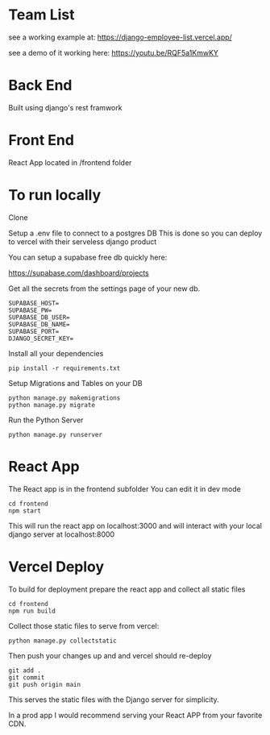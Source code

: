 # Team List

see a working example at: https://django-employee-list.vercel.app/

see a demo of it working here: https://youtu.be/RQF5a1KmwKY

# Back End

Built using django's rest framwork

# Front End

React App located in /frontend folder

# To run locally

Clone

Setup a .env file to connect to a postgres DB
This is done so you can deploy to vercel with their serveless django product

You can setup a supabase free db quickly here:

https://supabase.com/dashboard/projects

Get all the secrets from the settings page of your new db.

```
SUPABASE_HOST=
SUPABASE_PW=
SUPABASE_DB_USER=
SUPABASE_DB_NAME=
SUPABASE_PORT=
DJANGO_SECRET_KEY=
```

Install all your dependencies

```
pip install -r requirements.txt
```

Setup Migrations and Tables on your DB

```
python manage.py makemigrations
python manage.py migrate
```

Run the Python Server

```
python manage.py runserver
```

# React App

The React app is in the frontend subfolder
You can edit it in dev mode

```
cd frontend
npm start
```

This will run the react app on localhost:3000 and will interact with your local django server at localhost:8000

# Vercel Deploy

To build for deployment prepare the react app and collect all static files

```
cd frontend
npm run build
```

Collect those static files to serve from vercel:

```
python manage.py collectstatic
```

Then push your changes up and and vercel should re-deploy

```
git add .
git commit
git push origin main
```

This serves the static files with the Django server for simplicity.

In a prod app I would recommend serving your React APP from your favorite CDN.
